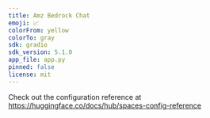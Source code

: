```yaml
---
title: Amz Bedrock Chat
emoji: 📈
colorFrom: yellow
colorTo: gray
sdk: gradio
sdk_version: 5.1.0
app_file: app.py
pinned: false
license: mit
---
```


Check out the configuration reference at https://huggingface.co/docs/hub/spaces-config-reference
